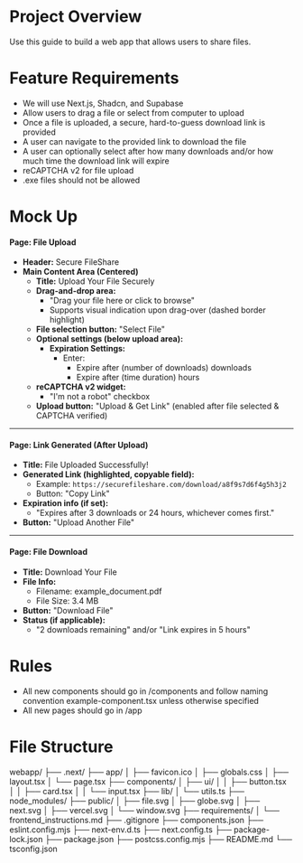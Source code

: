 # Project Overview
Use this guide to build a web app that allows users to share files.

# Feature Requirements
- We will use Next.js, Shadcn, and Supabase
- Allow users to drag a file or select from computer to upload
- Once a file is uploaded, a secure, hard-to-guess download link is provided
- A user can navigate to the provided link to download the file
- A user can optionally select after how many downloads and/or how much time the download link will expire
- reCAPTCHA v2 for file upload
- .exe files should not be allowed

# Mock Up

#### Page: File Upload

- **Header:** Secure FileShare
- **Main Content Area (Centered)**
  - **Title:** Upload Your File Securely
  - **Drag-and-drop area:**
    - "Drag your file here or click to browse"
    - Supports visual indication upon drag-over (dashed border highlight)
  - **File selection button:** "Select File"
  - **Optional settings (below upload area):**
    - **Expiration Settings:**
      - Enter:
        - Expire after (number of downloads) downloads
        - Expire after (time duration) hours
  - **reCAPTCHA v2 widget:**
    - "I'm not a robot" checkbox
  - **Upload button:** "Upload & Get Link" (enabled after file selected & CAPTCHA verified)

---

#### Page: Link Generated (After Upload)

- **Title:** File Uploaded Successfully!
- **Generated Link (highlighted, copyable field):**
  - Example: `https://securefileshare.com/download/a8f9s7d6f4g5h3j2`
  - Button: "Copy Link"
- **Expiration info (if set):**
  - "Expires after 3 downloads or 24 hours, whichever comes first."
- **Button:** "Upload Another File"

---

#### Page: File Download

- **Title:** Download Your File
- **File Info:**
  - Filename: example_document.pdf
  - File Size: 3.4 MB
- **Button:** "Download File"
- **Status (if applicable):**
  - "2 downloads remaining" and/or "Link expires in 5 hours"

# Rules
- All new components should go in /components and follow naming convention example-component.tsx unless otherwise specified
- All new pages should go in /app

# File Structure
webapp/
├── .next/
├── app/
│   ├── favicon.ico
│   ├── globals.css
│   ├── layout.tsx
│   └── page.tsx
├── components/
│   ├── ui/
│   │   ├── button.tsx
│   │   ├── card.tsx
│   │   └── input.tsx
├── lib/
│   └── utils.ts
├── node_modules/
├── public/
│   ├── file.svg
│   ├── globe.svg
│   ├── next.svg
│   ├── vercel.svg
│   └── window.svg
├── requirements/
│   └── frontend_instructions.md
├── .gitignore
├── components.json
├── eslint.config.mjs
├── next-env.d.ts
├── next.config.ts
├── package-lock.json
├── package.json
├── postcss.config.mjs
├── README.md
└── tsconfig.json